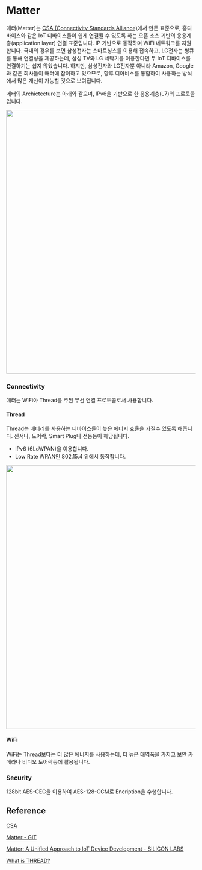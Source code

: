# Matter

매터(Matter)는 [CSA (Connectivity Standards Alliance)](https://csa-iot.org/all-solutions/matter/)에서 만든 표준으로, 홈디바이스와 같은 IoT 디바이스들이 쉽게 연결될 수 있도록 하는 오픈 소스 기반의 응용계층(application layer) 연결 표준입니다. IP 기반으로 동작하며 WiFi 네트워크를 지원합니다. 국내의 경우를 보면 삼성전자는 스마트싱스를 이용해 접속하고, LG전자는 씽큐를 통해 연결성을 제공하는데, 삼성 TV와 LG 세탁기를 이용한다면 두 IoT 디바이스를 연결하기는 쉽지 않았습니다. 하지만, 삼성전자와 LG전자뿐 아니라 Amazon, Google과 같은 회사들이 매터에 참여하고 있으므로, 향후 디아비스를 통합하여 사용하는 방식에서 많은 개선이 가능할 것으로 보여집니다. 

메터의 Archictecture는 아래와 같으며, IPv6을 기반으로 한 응용계층(L7)의 프로토콜입니다. 


<img src="https://user-images.githubusercontent.com/52392004/208204331-d1e8d317-f0e5-4b61-a5c4-2d7cc5fc40fe.png" width="700">

### Connectivity

매터는 WiFi아 Thread를 주된 무선 연결 프로토콜로서 사용합니다.

#### Thread 

Thread는 배터리를 사용하는 디바이스들이 높은 에너지 효율을 가질수 있도록 해줍니다. 센서나, 도어락, Smart Plug나 전등등이 해당됩니다.

- IPv6 (6LoWPAN)을 이용합니다.
- Low Rate WPAN인 802.15.4 위에서 동작합니다. 

<img src="https://user-images.githubusercontent.com/52392004/208269729-f81b96ea-bcd7-46ff-8626-fc7bf995c2e7.png" width="700">


#### WiFi

WiFi는 Thread보다는 더 많은 에너지를 사용하는데, 더 높은 대역폭을 가지고 보안 카메라나 비디오 도어락등에 활용됩니다. 




### Security

128bit AES-CEC을 이용하여 AES-128-CCM로 Encription을 수행합니다.

## Reference

[CSA](https://csa-iot.org/all-solutions/matter/)

[Matter - GIT](https://github.com/project-chip/connectedhomeip)

[Matter: A Unified Approach to IoT Device Development - SILICON LABS](https://www.silabs.com/wireless/matter?tab=start#wi-fi)

[What is THREAD?](https://www.threadgroup.org/BUILT-FOR-IOT/Smart-Home)
